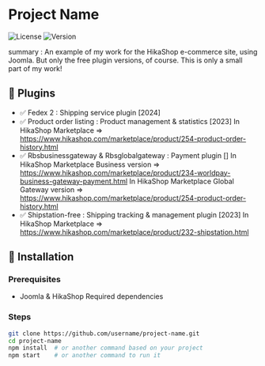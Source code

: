 # Project Name

![License](https://img.shields.io/badge/License-MIT-green.svg) ![Version](https://img.shields.io/badge/Version-1.0-blue.svg)

summary :
An example of my work for the HikaShop e-commerce site, using Joomla.
But only the free plugin versions, of course.
This is only a small part of my work!

## 📌 Plugins

- ✅ Fedex 2 : Shipping service plugin [2024]
- ✅ Product order listing : Product management & statistics [2023]
    In HikaShop Marketplace => https://www.hikashop.com/marketplace/product/254-product-order-history.html
- ✅ Rbsbusinessgateway & Rbsglobalgateway : Payment plugin []
    In HikaShop Marketplace Business version => https://www.hikashop.com/marketplace/product/234-worldpay-business-gateway-payment.html
    In HikaShop Marketplace Global Gateway version => https://www.hikashop.com/marketplace/product/254-product-order-history.html
- ✅ Shipstation-free : Shipping tracking & management plugin [2023]
    In HikaShop Marketplace => https://www.hikashop.com/marketplace/product/232-shipstation.html


## 🚀 Installation

### Prerequisites  
- Joomla & HikaShop Required dependencies  

### Steps  
```bash
git clone https://github.com/username/project-name.git
cd project-name
npm install  # or another command based on your project
npm start    # or another command to run it